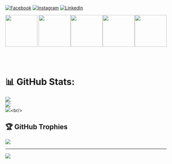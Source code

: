 
[![Facebook](https://img.shields.io/badge/Facebook-%231877F2.svg?logo=Facebook&logoColor=white)](https://www.facebook.com/devrezvirayhan) [![Instagram](https://img.shields.io/badge/Instagram-%23E4405F.svg?logo=Instagram&logoColor=white)](https://instagram.com/rezvirayhan2002) [![LinkedIn](https://img.shields.io/badge/LinkedIn-%230077B5.svg?logo=linkedin&logoColor=white)](https://linkedin.com/in/rezvirayhan) 

<p align="center">
  <img src="https://media3.giphy.com/media/ln7z2eWriiQAllfVcn/200w.webp" width="100">  
  <img src="https://i.giphy.com/media/eNAsjO55tPbgaor7ma/200w.webp" width="100"><img src="https://media3.giphy.com/media/kdFc8fubgS31b8DsVu/giphy.webp" width="100"><img src="https://i.giphy.com/media/KzJkzjggfGN5Py6nkT/200.webp" width="100"><img src="https://i.giphy.com/media/IdyAQJVN2kVPNUrojM/200.webp" width="100">
</p>
<br>
<br>    


# 📊 GitHub Stats:
![](https://github-readme-stats.vercel.app/api?username=rezvirayhan&theme=dark&hide_border=false&include_all_commits=true&count_private=true)<br/>
![](https://github-readme-streak-stats.herokuapp.com/?user=rezvirayhan&theme=dark&hide_border=false)<br/>
![]([https://github-readme-streak-stats.herokuapp.com/?user=rezvirayhan&theme=dark&hide_border=false](https://github-readme-stats.vercel.app/api/top-langs/?username=rezvirayhan&theme=gruvbox&stroke=f53b3b&card_width=500&bg_color=0d1117))<br/>

## 🏆 GitHub Trophies
![](https://github-profile-trophy.vercel.app/?username=rezvirayhan&theme=radical&no-frame=false&no-bg=true&margin-w=4)

---

[![](https://visitcount.itsvg.in/api?id=hmathir&icon=0&color=0)](https://visitcount.itsvg.in)

